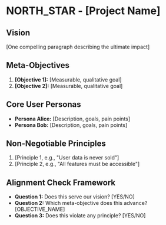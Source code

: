 # NORTH_STAR - [Project Name]

## Vision
[One compelling paragraph describing the ultimate impact]

## Meta-Objectives
1. **[Objective 1]:** [Measurable, qualitative goal]
2. **[Objective 2]:** [Measurable, qualitative goal]

## Core User Personas
- **Persona Alice:** [Description, goals, pain points]
- **Persona Bob:** [Description, goals, pain points]

## Non-Negotiable Principles
1. [Principle 1, e.g., "User data is never sold"]
2. [Principle 2, e.g., "All features must be accessible"]

## Alignment Check Framework
- **Question 1:** Does this serve our vision? [YES/NO]
- **Question 2:** Which meta-objective does this advance? [OBJECTIVE_NAME]
- **Question 3:** Does this violate any principle? [YES/NO]